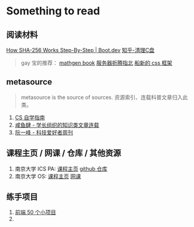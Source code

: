 # Something to read

## 阅读材料

[How SHA-256 Works Step-By-Step | Boot.dev](https://blog.boot.dev/cryptography/how-sha-2-works-step-by-step-sha-256/)
[知乎-清理C盘](https://zhuanlan.zhihu.com/p/427183314)

> gay 宝的推荐：
[mathgen book](https://thatsmathematics.com/blog/mathgen-books/)
[服务器折腾指北](https://blog.laoda.de/archives/posts)
[船新的 css 框架](https://github.com/tailwindlabs/tailwindcss)

## metasource

> metasource is the source of sources. 资源索引、连载科普文章归入此类。

1. [CS 自学指南](https://csdiy.wiki/)
2. [咸鱼肆 - 学长组织的知识类文章连载](https://www.yuque.com/xianyuxuan/saltfish_shop/)
3. [阮一峰 - 科技爱好者周刊](https://github.com/ruanyf/weekly)


## 课程主页 / 网课 / 仓库 / 其他资源

1. 南京大学 ICS PA: [课程主页](https://nju-projectn.github.io/ics-pa-gitbook/ics2022/) [github 仓库](https://github.com/NJU-ProjectN/ics-pa-gitbook)
2. 南京大学 OS: [课程主页](http://jyywiki.cn/OS/2022/) [网课](https://space.bilibili.com/202224425/channel/collectiondetail?sid=192498&ctype=0)

## 练手项目

1. [前端 50 个小项目](https://github.com/bradtraversy/50projects50days)
2. 